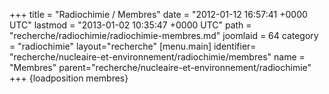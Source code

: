 +++
title = "Radiochimie / Membres"
date = "2012-01-12 16:57:41 +0000 UTC"
lastmod = "2013-01-02 10:35:47 +0000 UTC"
path = "recherche/radiochimie/radiochimie-membres.md"
joomlaid = 64
category = "radiochimie"
layout="recherche"
[menu.main]
  identifier= "recherche/nucleaire-et-environnement/radiochimie/membres"
  name = "Membres"
  parent="recherche/nucleaire-et-environnement/radiochimie"
+++
{loadposition membres}